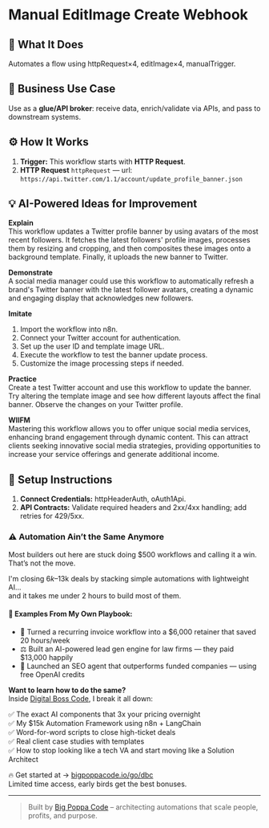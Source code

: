 # Manual EditImage Create Webhook
  ## 🚀 What It Does
  Automates a flow using httpRequest×4, editImage×4, manualTrigger.
  
  ## 💼 Business Use Case
  Use as a **glue/API broker**: receive data, enrich/validate via APIs, and pass to downstream systems.
  
  ## ⚙️ How It Works
  1. **Trigger:** This workflow starts with **HTTP Request**.
  2. **HTTP Request** `httpRequest` — url: `https://api.twitter.com/1.1/account/update_profile_banner.json`
  
  ## 💡 AI-Powered Ideas for Improvement
  **Explain**  
This workflow updates a Twitter profile banner by using avatars of the most recent followers. It fetches the latest followers' profile images, processes them by resizing and cropping, and then composites these images onto a background template. Finally, it uploads the new banner to Twitter.

**Demonstrate**  
A social media manager could use this workflow to automatically refresh a brand's Twitter banner with the latest follower avatars, creating a dynamic and engaging display that acknowledges new followers.

**Imitate**  
1. Import the workflow into n8n.  
2. Connect your Twitter account for authentication.  
3. Set up the user ID and template image URL.  
4. Execute the workflow to test the banner update process.  
5. Customize the image processing steps if needed.

**Practice**  
Create a test Twitter account and use this workflow to update the banner. Try altering the template image and see how different layouts affect the final banner. Observe the changes on your Twitter profile.

**WIIFM**  
Mastering this workflow allows you to offer unique social media services, enhancing brand engagement through dynamic content. This can attract clients seeking innovative social media strategies, providing opportunities to increase your service offerings and generate additional income.
  
  ## 🔧 Setup Instructions
  1. **Connect Credentials:** httpHeaderAuth, oAuth1Api.
2. **API Contracts:** Validate required headers and 2xx/4xx handling; add retries for 429/5xx.
  
### ⚠️ Automation Ain’t the Same Anymore

Most builders out here are stuck doing $500 workflows and calling it a win.  
That’s not the move.  

I'm closing $6k–$13k deals by stacking simple automations with lightweight AI...  
and it takes me under 2 hours to build most of them.

#### 🧠 Examples From My Own Playbook:
- 🔁 Turned a recurring invoice workflow into a $6,000 retainer that saved 20 hours/week  
- ⚖️ Built an AI-powered lead gen engine for law firms — they paid $13,000 happily  
- 🚀 Launched an SEO agent that outperforms funded companies — using free OpenAI credits  

**Want to learn how to do the same?**  
Inside [Digital Boss Code](https://bigpoppacode.io/go/dbc), I break it all down:

✅ The exact AI components that 3x your pricing overnight  
✅ My $15k Automation Framework using n8n + LangChain  
✅ Word-for-word scripts to close high-ticket deals  
✅ Real client case studies with templates  
✅ How to stop looking like a tech VA and start moving like a Solution Architect  

🔥 Get started at → [bigpoppacode.io/go/dbc](https://bigpoppacode.io/go/dbc)  
Limited time access, early birds get the best bonuses.

---
> Built by [Big Poppa Code](https://bigpoppacode.io) – architecting automations that scale people, profits, and purpose.
  